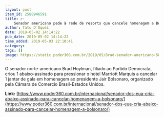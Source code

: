 ```yaml
---
layout: post
item_id: 2580946591
title: >-
    Senador americano pede à rede de resorts que cancele homenagem a Bolsonaro
author: Tatu D'Oquei
date: 2019-05-02 14:14:22
pub_date: 2019-05-02 14:14:22
time_added: 2019-05-03 22:10:41
category: 
tags: []
image: https://static.poder360.com.br/2019/05/Brad-senador-americano-586x630.png
---
```


O senador norte-americano Brad Hoylman, filiado ao Partido Democrata, criou 1 abaixo-assinado para pressionar o hotel Marriott Marquis a cancelar 1 jantar de gala em homenagem ao presidente Jair Bolsonaro, organizado pela Câmara de Comercio Brasil-Estados Unidos.

**Link:** [https://www.poder360.com.br/internacional/senador-dos-eua-cria-abaixo-assinado-para-cancelar-homenagem-a-bolsonaro/](https://www.poder360.com.br/internacional/senador-dos-eua-cria-abaixo-assinado-para-cancelar-homenagem-a-bolsonaro/)

